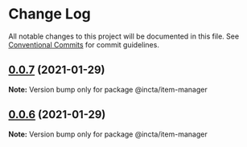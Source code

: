# Change Log

All notable changes to this project will be documented in this file.
See [Conventional Commits](https://conventionalcommits.org) for commit guidelines.

## [0.0.7](https://github.com/interactitsoftware/incta/compare/v0.0.5...v0.0.7) (2021-01-29)

**Note:** Version bump only for package @incta/item-manager





## [0.0.6](https://github.com/interactitsoftware/incta/compare/v0.0.5...v0.0.6) (2021-01-29)

**Note:** Version bump only for package @incta/item-manager
